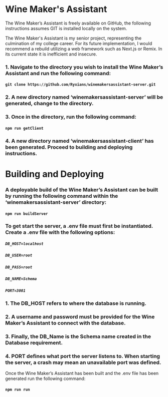 # Wine Maker's Assistant
The Wine Maker’s Assistant is freely available on GitHub, the following instructions assumes GIT is installed locally on the system.

The Wine Maker's Assistant is my senior project, representing the culmination of my college career. For its future implementation, I would recommend a rebuild utilizing a web framework such as Next.js or Remix. In its current state it is inefficient and insecure.

### 1.	Navigate to the directory you wish to install the Wine Maker’s Assistant and run the following command:
#### `git clone https://github.com/Ryxians/winemakersassistant-server.git`

### 2.	A new directory named ‘winemakersassistant-server’ will be generated, change to the directory.

### 3.	Once in the directory, run the following command:
#### `npm run getClient`

### 4.	A new directory named ‘winemakersassistant-client’ has been generated. Proceed to building and deploying instructions.

# Building and Deploying
### A deployable build of the Wine Maker’s Assistant can be built by running the following command within the ‘winemakersassistant-server’ directory:
#### `npm run buildServer`

### To get start the server, a .env file must first be instantiated. Create a .env file with the following options:
##### `DB_HOST=localhost`
##### `DB_USER=root`
##### `DB_PASS=root`
##### `DB_NAME=Schema`
##### `PORT=3001`

### 1.	The DB_HOST refers to where the database is running.

### 2.	 A username and password must be provided for the Wine Maker’s Assistant to connect with the database. 

### 3.	Finally, the DB_Name is the Schema name created in the Database requirement.

### 4.	PORT defines what port the server listens to. When starting the server, a crash may mean an unavailable port was defined.
Once the Wine Maker’s Assistant has been built and the .env file has been generated run the following command:
#### `npm run run`
